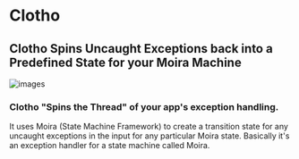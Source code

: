 # Clotho
## Clotho Spins Uncaught Exceptions back into a Predefined State for your Moira Machine
![images](https://user-images.githubusercontent.com/107733608/174721787-4ca29740-197e-4491-bd3b-d640cb2bd5ad.jpg "It is said that Clotho brought Pelops back to life, with the exception of a shoulder which was eaten by Demeter, which was replaced by a chunk of ivory")


### Clotho "Spins the Thread" of your app's exception handling. 
It uses Moira (State Machine Framework) to create a transition state for any uncaught exceptions in the input for any particular Moira state. Basically it's an exception handler for a state machine called Moira.
